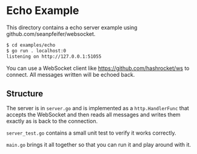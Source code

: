 # Echo Example

This directory contains a echo server example using github.com/seanpfeifer/websocket.

```bash
$ cd examples/echo
$ go run . localhost:0
listening on http://127.0.0.1:51055
```

You can use a WebSocket client like <https://github.com/hashrocket/ws> to connect. All messages
written will be echoed back.

## Structure

The server is in `server.go` and is implemented as a `http.HandlerFunc` that accepts the WebSocket
and then reads all messages and writes them exactly as is back to the connection.

`server_test.go` contains a small unit test to verify it works correctly.

`main.go` brings it all together so that you can run it and play around with it.
